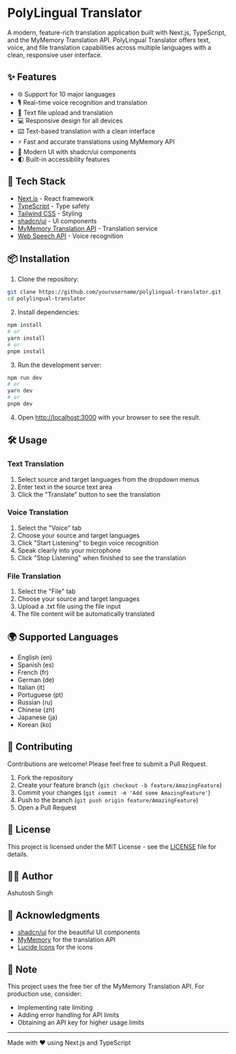 # PolyLingual Translator

A modern, feature-rich translation application built with Next.js, TypeScript, and the MyMemory Translation API. PolyLingual Translator offers text, voice, and file translation capabilities across multiple languages with a clean, responsive user interface.



## ✨ Features

- 🌐 Support for 10 major languages
- 🎙️ Real-time voice recognition and translation
- 📄 Text file upload and translation
- 💻 Responsive design for all devices
- ⌨️ Text-based translation with a clean interface
- ⚡ Fast and accurate translations using MyMemory API
- 🎨 Modern UI with shadcn/ui components
- 🌓 Built-in accessibility features

## 🚀 Tech Stack

- [Next.js](https://nextjs.org/) - React framework
- [TypeScript](https://www.typescriptlang.org/) - Type safety
- [Tailwind CSS](https://tailwindcss.com/) - Styling
- [shadcn/ui](https://ui.shadcn.com/) - UI components
- [MyMemory Translation API](https://mymemory.translated.net/doc/spec.php) - Translation service
- [Web Speech API](https://developer.mozilla.org/en-US/docs/Web/API/Web_Speech_API) - Voice recognition

## 📦 Installation

1. Clone the repository:
```bash
git clone https://github.com/yourusername/polylingual-translator.git
cd polylingual-translator
```

2. Install dependencies:
```bash
npm install
# or
yarn install
# or
pnpm install
```

3. Run the development server:
```bash
npm run dev
# or
yarn dev
# or
pnpm dev
```

4. Open [http://localhost:3000](http://localhost:3000) with your browser to see the result.

## 🛠️ Usage

### Text Translation
1. Select source and target languages from the dropdown menus
2. Enter text in the source text area
3. Click the "Translate" button to see the translation

### Voice Translation
1. Select the "Voice" tab
2. Choose your source and target languages
3. Click "Start Listening" to begin voice recognition
4. Speak clearly into your microphone
5. Click "Stop Listening" when finished to see the translation

### File Translation
1. Select the "File" tab
2. Choose your source and target languages
3. Upload a .txt file using the file input
4. The file content will be automatically translated

## 🌍 Supported Languages

- English (en)
- Spanish (es)
- French (fr)
- German (de)
- Italian (it)
- Portuguese (pt)
- Russian (ru)
- Chinese (zh)
- Japanese (ja)
- Korean (ko)

## 🤝 Contributing

Contributions are welcome! Please feel free to submit a Pull Request.

1. Fork the repository
2. Create your feature branch (`git checkout -b feature/AmazingFeature`)
3. Commit your changes (`git commit -m 'Add some AmazingFeature'`)
4. Push to the branch (`git push origin feature/AmazingFeature`)
5. Open a Pull Request

## 📝 License

This project is licensed under the MIT License - see the [LICENSE](LICENSE) file for details.

## 👨‍💻 Author

Ashutosh Singh

## 🙏 Acknowledgments

- [shadcn/ui](https://ui.shadcn.com/) for the beautiful UI components
- [MyMemory](https://mymemory.translated.net/) for the translation API
- [Lucide Icons](https://lucide.dev/) for the icons

## 📄 Note

This project uses the free tier of the MyMemory Translation API. For production use, consider:
- Implementing rate limiting
- Adding error handling for API limits
- Obtaining an API key for higher usage limits

---

Made with ❤️ using Next.js and TypeScript